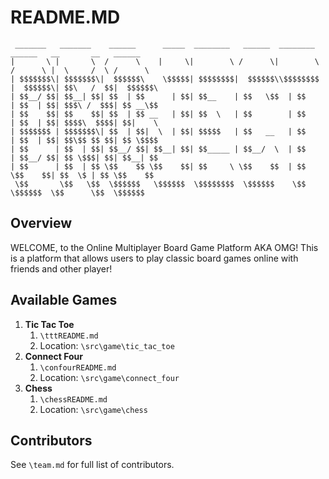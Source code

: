 # README.MD
``` 
 _______   _______    ______      _____  ________   ______  ________         ______   __       __   ______  
|       \ |       \  /      \    |     \|        \ /      \|        \       /      \ |  \     /  \ /      \ 
| $$$$$$$\| $$$$$$$\|  $$$$$$\    \$$$$$| $$$$$$$$|  $$$$$$\\$$$$$$$$      |  $$$$$$\| $$\   /  $$|  $$$$$$\
| $$__/ $$| $$__| $$| $$  | $$      | $$| $$__    | $$   \$$  | $$         | $$  | $$| $$$\ /  $$$| $$ __\$$
| $$    $$| $$    $$| $$  | $$ __   | $$| $$  \   | $$        | $$         | $$  | $$| $$$$\  $$$$| $$|    \
| $$$$$$$ | $$$$$$$\| $$  | $$|  \  | $$| $$$$$   | $$   __   | $$         | $$  | $$| $$\$$ $$ $$| $$ \$$$$
| $$      | $$  | $$| $$__/ $$| $$__| $$| $$_____ | $$__/  \  | $$         | $$__/ $$| $$ \$$$| $$| $$__| $$
| $$      | $$  | $$ \$$    $$ \$$    $$| $$     \ \$$    $$  | $$          \$$    $$| $$  \$ | $$ \$$    $$
 \$$       \$$   \$$  \$$$$$$   \$$$$$$  \$$$$$$$$  \$$$$$$    \$$           \$$$$$$  \$$      \$$  \$$$$$$                                                                                                                                                                                                                                                                                                                                   
```    

## Overview
WELCOME, to the Online Multiplayer Board Game Platform AKA OMG! This is a platform that allows users to play classic 
board games online with friends and other player!

## Available Games
1. **Tic Tac Toe**
   1. `\tttREADME.md`
   2. Location: `\src\game\tic_tac_toe`
2. **Connect Four**
    1. `\confourREADME.md`
    2. Location: `\src\game\connect_four` 
3. **Chess**
    1. `\chessREADME.md`
    2. Location: `\src\game\chess`

## Contributors
See `\team.md` for full list of contributors.
